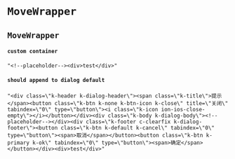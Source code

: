 # `MoveWrapper`

## `MoveWrapper`

####   `custom container`

```
"<!--placeholder--><div>test</div>"
```

####   `should append to dialog default`

```
"<div class=\"k-header k-dialog-header\"><span class=\"k-title\">提示</span><button class=\"k-btn k-none k-btn-icon k-close\" title=\"关闭\" tabindex=\"0\" type=\"button\"><i class=\"k-icon ion-ios-close-empty\"></i></button></div><div class=\"k-body k-dialog-body\"><!--placeholder--></div><div class=\"k-footer c-clearfix k-dialog-footer\"><button class=\"k-btn k-default k-cancel\" tabindex=\"0\" type=\"button\"><span>取消</span></button><button class=\"k-btn k-primary k-ok\" tabindex=\"0\" type=\"button\"><span>确定</span></button></div><div>test</div>"
```

